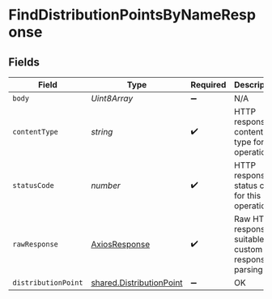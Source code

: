 # FindDistributionPointsByNameResponse


## Fields

| Field                                                                       | Type                                                                        | Required                                                                    | Description                                                                 |
| --------------------------------------------------------------------------- | --------------------------------------------------------------------------- | --------------------------------------------------------------------------- | --------------------------------------------------------------------------- |
| `body`                                                                      | *Uint8Array*                                                                | :heavy_minus_sign:                                                          | N/A                                                                         |
| `contentType`                                                               | *string*                                                                    | :heavy_check_mark:                                                          | HTTP response content type for this operation                               |
| `statusCode`                                                                | *number*                                                                    | :heavy_check_mark:                                                          | HTTP response status code for this operation                                |
| `rawResponse`                                                               | [AxiosResponse](https://axios-http.com/docs/res_schema)                     | :heavy_check_mark:                                                          | Raw HTTP response; suitable for custom response parsing                     |
| `distributionPoint`                                                         | [shared.DistributionPoint](../../../sdk/models/shared/distributionpoint.md) | :heavy_minus_sign:                                                          | OK                                                                          |